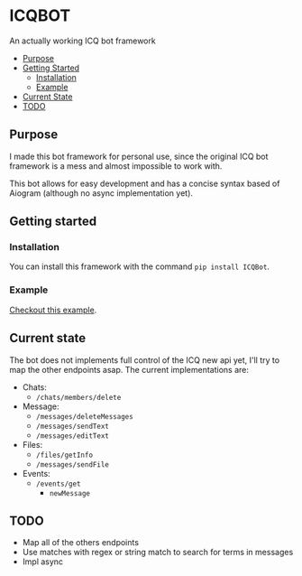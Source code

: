 # ICQBOT
An actually working ICQ bot framework

- [Purpose](https://github.com/kamuridesu/ICQBotPy#purpose)
- [Getting Started](https://github.com/kamuridesu/ICQBotPy/edit/main/README.md#getting-started)
	- [Installation](https://github.com/kamuridesu/ICQBotPy/edit/main/README.md#installation)
	- [Example](https://github.com/kamuridesu/ICQBotPy/edit/main/README.md#example)
- [Current State](https://github.com/kamuridesu/ICQBotPy#current-state)
- [TODO](https://github.com/kamuridesu/ICQBotPy#todo)


## Purpose
I made this bot framework for personal use, since the original ICQ bot framework is a mess and almost impossible to work with.

This bot allows for easy development and has a concise syntax based of Aiogram (although no async implementation yet).

## Getting started
### Installation
You can install this framework with the command `pip install ICQBot`.
### Example
[Checkout this example](https://github.com/kamuridesu/ICQBotPy/blob/main/example.py).

## Current state
The bot does not implements full control of the ICQ new api yet, I'll try to map the other endpoints asap. The current implementations are:
- Chats:
	- `/chats/members/delete`
- Message:
	- `/messages/deleteMessages`
	- `/messages/sendText`
	- `/messages/editText`
- Files:
	- `/files/getInfo`
	- `/messages/sendFile`
- Events:
	- `/events/get`
		- `newMessage`


## TODO
- Map all of the others endpoints
- Use matches with regex or string match to search for terms in messages
- Impl async
